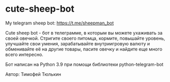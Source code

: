 # cute-sheep-bot
My telegram sheep bot: https://t.me/sheepman_bot

Cute sheep bot - бот в телеграмме, в которым вы можете ухаживать за своей овечкой. Стригите своего питомца, кормите, повышайте уровень, улучшайте свои умения, зарабатывайте внутриигровую валюту и обменивайте её на другие товары, пасите овечку и найдите еще много всего интересно. 

Бот написан на Python 3.9 при помощи библиотеки python-telegram-bot

Автор: Тимофей Тюлькин
